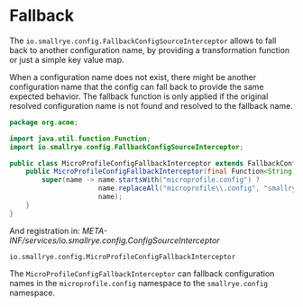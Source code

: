 # Fallback

The `io.smallrye.config.FallbackConfigSourceInterceptor` allows to fall back to another configuration name, by 
providing a transformation function or just a simple key value map.

When a configuration name does not exist, there might be another configuration name that the config can
fall back to provide the same expected behavior. The fallback function is only applied if the original resolved
configuration name is not found and resolved to the fallback name.

```java
package org.acme;

import java.util.function.Function;
import io.smallrye.config.FallbackConfigSourceInterceptor;

public class MicroProfileConfigFallbackInterceptor extends FallbackConfigSourceInterceptor {
    public MicroProfileConfigFallbackInterceptor(final Function<String, String> mapping) {
        super(name -> name.startsWith("microprofile.config") ?
                      name.replaceAll("microprofile\\.config", "smallrye.config") :
                      name);
    }
}
```

And registration in:
_META-INF/services/io.smallrye.config.ConfigSourceInterceptor_
```properties
io.smallrye.config.MicroProfileConfigFallbackInterceptor
```

The `MicroProfileConfigFallbackInterceptor` can fallback configuration names in the `microprofile.config` namespace
to the `smallrye.config` namespace.
